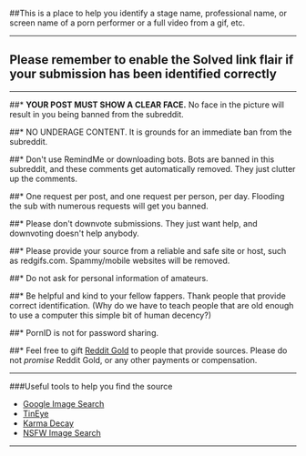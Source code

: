 ##This is a place to help you identify a stage name, professional name, or screen name of a porn performer or a full video from a gif, etc. 

*****

## Please remember to enable the **Solved** link flair if your submission has been identified correctly

*****

##* **YOUR POST MUST SHOW A CLEAR FACE.** No face in the picture will result in you being banned from the subreddit.

##* NO UNDERAGE CONTENT.  It is grounds for an immediate ban from the subreddit.

##* Don't use RemindMe or downloading bots. Bots are banned in this subreddit, and these comments get automatically removed. They just clutter up the comments.

##* One request per post, and one request per person, per day. Flooding the sub with numerous requests will get you banned.

##* Please don't downvote submissions. They just want help, and downvoting doesn't help anybody. 

##* Please provide your source from a reliable and safe site or host, such as redgifs.com. Spammy/mobile websites will be removed.

##* Do not ask for personal information of amateurs.

##* Be helpful and kind to your fellow fappers. Thank people that provide correct identification. (Why do we have to teach people that are old enough to use a computer this simple bit of human decency?)

##* PornID is not for password sharing.

##* Feel free to gift [Reddit Gold](http://www.reddit.com/gold/about) to people that provide sources. Please do not *promise* Reddit Gold, or any other payments or compensation.

*****

###Useful tools to help you find the source

* [Google Image Search](http://www.google.com/imghp)
* [TinEye](http://www.tineye.com/)
* [Karma Decay](http://karmadecay.com/)
* [NSFW Image Search](http://i.rarchives.com)

*****